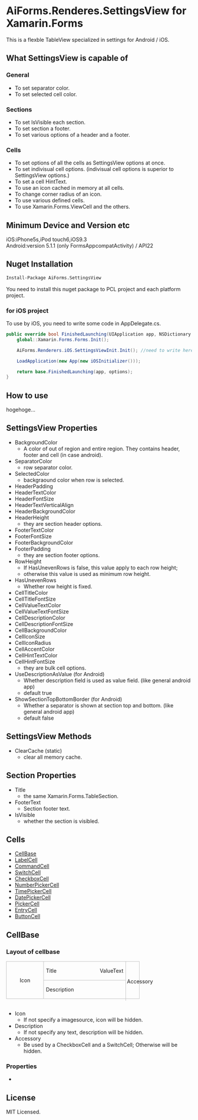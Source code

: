# AiForms.Renderes.SettingsView for Xamarin.Forms

This is a flexble TableView specialized in settings for Android / iOS.

## What SettingsView is capable of

### General

* To set separator color.
* To set selected cell color.

### Sections

* To set IsVisible each section.
* To set section a footer.
* To set various options of a header and  a footer.

### Cells

* To set options of all the cells as SettingsView options at once.
* To set indivisual cell options. (indivisual cell options  is superior to SettingsView options.)
* To set a cell HintText.
* To use an icon  cached in memory at all cells.
* To change corner radius of an icon.
* To use various defined cells.
* To use Xamarin.Forms.ViewCell and the others.

## Minimum Device and Version etc

iOS:iPhone5s,iPod touch6,iOS9.3  
Android:version 5.1.1 (only FormsAppcompatActivity) / API22

## Nuget Installation

```bash
Install-Package AiForms.SettingsView
```

You need to install this nuget package to PCL project and each platform project.

### for iOS project

To use by iOS, you need to write some code in AppDelegate.cs.

```csharp
public override bool FinishedLaunching(UIApplication app, NSDictionary options) {
    global::Xamarin.Forms.Forms.Init();

    AiForms.Renderers.iOS.SettingsViewInit.Init(); //need to write here

    LoadApplication(new App(new iOSInitializer()));

    return base.FinishedLaunching(app, options);
}
```

## How to use

hogehoge...

## SettingsView Properties

* BackgroundColor
	* A color of out of region and entire region. They contains header, footer and cell (in case android).
* SeparatorColor
    * row separator color.
* SelectedColor
    * backgraound color when row is selected.
* HeaderPadding
* HeaderTextColor
* HeaderFontSize
* HeaderTextVerticalAlign
* HeaderBackgroundColor
* HeaderHeight
    * they are section header options.
* FooterTextColor
* FooterFontSize
* FooterBackgroundColor
* FooterPadding
    * they are section footer options.
* RowHeight
	* If HasUnevenRows is false, this value apply to each row height;
	* otherwise this value is used as minimum row height. 
* HasUnevenRows
	* Whether row height is fixed.
* CellTitleColor
* CellTitleFontSize
* CellValueTextColor
* CellValueTextFontSize
* CellDescriptionColor
* CellDescriptionFontSize
* CellBackgroundColor
* CellIconSize
* CellIconRadius
* CellAccentColor
* CellHintTextColor
* CellHintFontSize
    * they are bulk cell options.
* UseDescriptionAsValue (for Android)
	* Whether description field  is used as value field. (like general android app)
    * default true
* ShowSectionTopBottomBorder (for Android)
	* Whether a separator is shown at section top and bottom. (like general android app)
    * default false

## SettingsView Methods

* ClearCache (static)
	* clear all memory cache.

## Section Properties

* Title
	* the same Xamarin.Forms.TableSection.
* FooterText
	* Section footer text.
* IsVisible
	* whether the section is visibled.

## Cells

* [CellBase](#cellbase)
* [LabelCell](#labelcell)
* [CommandCell](#commandcell)
* [SwitchCell](#switchcell)
* [CheckboxCell](#checkboxcell)
* [NumberPickerCell](#numberpickercell)
* [TimePickerCell](#timepickercell)
* [DatePickerCell](#datepickercell)
* [PickerCell](#pickercell)
* [EntryCell](#entrycell)
* [ButtonCell](#buttoncell)

## CellBase

### Layout of cellbase

<div style="display:flex;width:360px;height:100px;border:solid 1px silver">
    <div style="display:flex;align-items:center;justify-content:center;width:100px;height:100px;border-right:solid 1px silver;">Icon</div>
    <div style="display:flex;flex-direction:column;flex-grow:100;">
        <div style="display:flex;align-items:center;height:50px;border-bottom:solid 1px silver;">
            <div style="display:flex;padding-left:6px;">Title</div>
            <div style="display:flex;flex-grow:100;justify-content:flex-end;padding-right:6px;">ValueText</div>            
        </div>
        <div style="display:flex;align-items:center;height:50px;padding-left:6px;">
            Description
        </div>
    </div>
    <div style="display:flex;align-items:center;justify-cntent:center;width:30px;height:100;border-left:solid 1px silver;padding:3px;">
        Accessory
    </div>
</div>
<br/>

* Icon
    * If not specify a imagesource, icon will be hidden.
* Description
    * If not specify any text, description will be hidden.
* Accessory
    * Be used by a CheckboxCell and  a SwitchCell; Otherwise will be hidden. 

### Properties

* 

## License

MIT Licensed.
